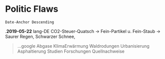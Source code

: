 # Politic Flaws

`Date-Anchor Descending`

.**2019-05-22** lang-DE CO2-Steuer-Quatsch → Fein-Partikel u. Fein-Staub → Saurer Regen, Schwarzer Schnee,

> …google Abgase KlimaErwärmung Waldrodungen Urbanisierung Asphaltierung
> Studien Forschungen Quellnachweise